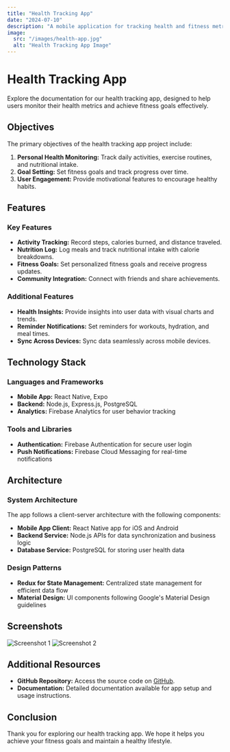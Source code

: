 ```yaml
---
title: "Health Tracking App"
date: "2024-07-10"
description: "A mobile application for tracking health and fitness metrics."
image:
  src: "/images/health-app.jpg"
  alt: "Health Tracking App Image"
---
```


# Health Tracking App

Explore the documentation for our health tracking app, designed to help users monitor their health metrics and achieve fitness goals effectively.

## Objectives

The primary objectives of the health tracking app project include:

1. **Personal Health Monitoring:** Track daily activities, exercise routines, and nutritional intake.
2. **Goal Setting:** Set fitness goals and track progress over time.
3. **User Engagement:** Provide motivational features to encourage healthy habits.

## Features

### Key Features

- **Activity Tracking:** Record steps, calories burned, and distance traveled.
- **Nutrition Log:** Log meals and track nutritional intake with calorie breakdowns.
- **Fitness Goals:** Set personalized fitness goals and receive progress updates.
- **Community Integration:** Connect with friends and share achievements.

### Additional Features

- **Health Insights:** Provide insights into user data with visual charts and trends.
- **Reminder Notifications:** Set reminders for workouts, hydration, and meal times.
- **Sync Across Devices:** Sync data seamlessly across mobile devices.

## Technology Stack

### Languages and Frameworks

- **Mobile App:** React Native, Expo
- **Backend:** Node.js, Express.js, PostgreSQL
- **Analytics:** Firebase Analytics for user behavior tracking

### Tools and Libraries

- **Authentication:** Firebase Authentication for secure user login
- **Push Notifications:** Firebase Cloud Messaging for real-time notifications

## Architecture

### System Architecture

The app follows a client-server architecture with the following components:

- **Mobile App Client:** React Native app for iOS and Android
- **Backend Service:** Node.js APIs for data synchronization and business logic
- **Database Service:** PostgreSQL for storing user health data

### Design Patterns

- **Redux for State Management:** Centralized state management for efficient data flow
- **Material Design:** UI components following Google's Material Design guidelines

## Screenshots

![Screenshot 1](/images/health-app-screenshot1.jpg)
![Screenshot 2](/images/health-app-screenshot2.jpg)

## Additional Resources

- **GitHub Repository:** Access the source code on [GitHub](https://github.com/your-project).
- **Documentation:** Detailed documentation available for app setup and usage instructions.

## Conclusion

Thank you for exploring our health tracking app. We hope it helps you achieve your fitness goals and maintain a healthy lifestyle.


